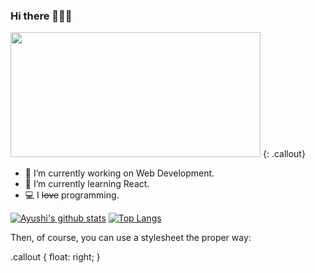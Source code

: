 ### Hi there 🙋🖐🏻

<img src="https://media.giphy.com/media/L1R1tvI9svkIWwpVYr/giphy.gif" height="200" width="400">
{: .callout}

<!--
**AyushiPrakash/AyushiPrakash** is a ✨ _special_ ✨ repository because its `README.md` (this file) appears on your GitHub profile.

-->

- 🔭 I’m currently working on Web Development.
- 🌱 I’m currently learning React.
- 💻 I ~~love~~ programming.

[![Ayushi's github stats](https://github-readme-stats.vercel.app/api?username=AyushiPrakash&theme=radical&show_icons=true)](https://github.com/anuraghazra/github-readme-stats)
[![Top Langs](https://github-readme-stats.vercel.app/api/top-langs/?username=AyushiPrakash&layout=compact&theme=radical&show_icons=true)](https://github.com/anuraghazra/github-readme-stats)

Then, of course, you can use a stylesheet the proper way:

.callout {
    float: right;
}

